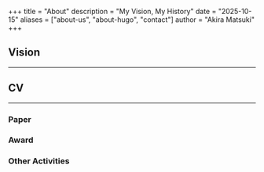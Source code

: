 +++
title = "About"
description = "My Vision, My History"
date = "2025-10-15"
aliases = ["about-us", "about-hugo", "contact"]
author = "Akira Matsuki"
+++

## Vision

---
## CV
---

### Paper
### Award
### Other Activities